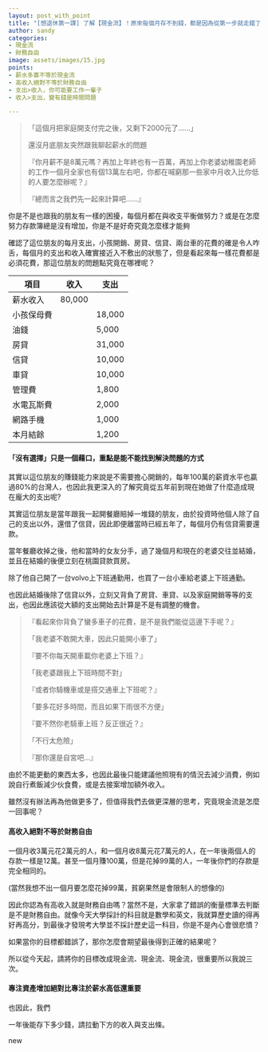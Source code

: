 ```yaml
---
layout: post_with_point
title: "[想退休第一課] 了解【現金流】！原來每個月存不到錢，都是因為從第一步就走錯了！"
author: sandy
categories:
- 現金流
- 財務自由
image: assets/images/15.jpg
points:
- 薪水多寡不等於現金流
- 高收入絕對不等於財務自由
- 支出>收入，你可能要工作一輩子
- 收入>支出，變有錢是時間問題

---
```

> 「這個月把家庭開支付完之後，又剩下2000元了......」
>
> 還沒月底朋友突然跟我聊起薪水的問題
>
> 『你月薪不是8萬元嗎？再加上年終也有一百萬，再加上你老婆幼稚園老師的工作一個月全家也有個13萬左右吧，你都在喊窮那一些家中月收入比你低的人要怎麼辦呢？』
>
> 『總而言之我們先一起來計算吧......』

你是不是也跟我的朋友有一樣的困擾，每個月都在與收支平衡做努力？或是在怎麼努力存款簿總是沒有增加，你是不是好奇究竟怎麼樣才能夠

確認了這位朋友的每月支出，小孩開銷、房貸、信貸、兩台車的花費的確是令人咋舌，每個月的支出和收入確實接近入不敷出的狀態了，但是看起來每一樣花費都是必須花費，那這位朋友的問題點究竟在哪裡呢？

| 項目 | 收入 | 支出 |
| --- | --- | --- |
| 薪水收入 | 80,000 |  |
| 小孩保母費 |  | 18,000 |
| 油錢 |  | 5,000 |
| 房貸 |  | 31,000 |
| 信貸 |  | 10,000 |
| 車貸 |  | 10,000 |
| 管理費 |  | 1,800 |
| 水電瓦斯費 |  | 2,000 |
| 網路手機 |  | 1,000 |
| 本月結餘 |  | 1,200 |

#### 「沒有選擇」只是一個藉口，重點是能不能找到解決問題的方式

其實以這位朋友的賺錢能力來說是不需要擔心開銷的，每年100萬的薪資水平也贏過80%的台灣人，也因此我更深入的了解究竟從五年前到現在她做了什麼造成現在龐大的支出呢?

其實這位朋友是當年跟我一起開餐廳賠掉一堆錢的朋友，由於投資時他個人除了自己的支出以外，還借了信貸，因此即便離當時已經五年了，每個月仍有信貸需要還款。

當年餐廳收掉之後，他和當時的女友分手，過了幾個月和現在的老婆交往並結婚，並且在結婚的後便立刻在桃園貸款買房。

除了他自己開了一台volvo上下班通勤用，也買了一台小車給老婆上下班通勤。

也因此結婚後除了信貸以外，立刻又背負了房貸、車貸、以及家庭開銷等等的支出，也因此應該從大額的支出開始去計算是不是有調整的機會。

> 『看起來你背負了蠻多車子的花費，是不是我們能從這邊下手呢？』
>
> 「我老婆不敢開大車，因此只能開小車了」
>
> 『要不你每天開車載你老婆上下班？』
>
> 「我老婆跟我上下班時間不對」
>
> 『或者你騎機車或是搭交通車上下班呢？』
>
> 「要多花好多時間，而且如果下雨很不方便」
>
> 『要不然你老騎車上班？反正很近？』
>
> 「不行太危險」
>
> 『那你還是自宮吧...』

由於不能更動的東西太多，也因此最後只能建議他照現有的情況去減少消費，例如說自行煮飯減少伙食費，或是去接案增加額外收入。

雖然沒有辦法再為他做更多了，但值得我們去做更深層的思考，究竟現金流是怎麼一回事呢？

#### 高收入絕對不等於財務自由

一個月收3萬元花2萬元的人，和一個月收8萬元花7萬元的人，在一年後兩個人的存款一樣是12萬。甚至一個月賺100萬，但是花掉99萬的人，一年後你們的存款是完全相同的。

(當然我想不出一個月要怎麼花掉99萬，貧窮果然是會限制人的想像的)

因此你認為有高收入就是財務自由嗎？當然不是，大家拿了錯誤的衡量標準去判斷是不是財務自由。就像今天大學採計的科目就是數學和英文，我就算歷史讀的得再好再高分，到最後才發現考大學並不採計歷史這一科目，你是不是內心會很悲憤？

如果當你的目標都錯誤了，那你怎麼會期望最後得到正確的結果呢？

所以從今天起，請將你的目標改成現金流、現金流、現金流，很重要所以我說三次。

#### 專注資產增加絕對比專注於薪水高低還重要

也因此，我們

一年後能存下多少錢，請拉動下方的收入與支出條。

<div class="info">new</div>